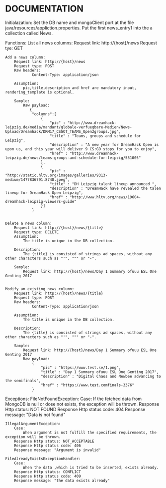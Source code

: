 # DOCUMENTATION

Initialazation:
	Set the DB name and mongoClient port at the file java/resources/appliction.properties.
	Put the first news_entry1 into the a collection called News.

Functions:
	List all news columns:
		Request link: http://{host}/news
		Request tye:  GET
		
		
	Add a news column:
		Request link: http://{host}/news
		Request type: POST
		Raw headers: 
				Content-Type: application/json
				
		Assumption:
			pic,title,description and href are mandatory input, rendering_template is optional.
		
		Sample:
			Raw payload:
			   {
				"columns":[
					{
						"pic" : "http://www.dreamhack-leipzig.de/media/mandant/globale-verfuegbare-Medien/News-Upload/Dreamhack/DRM17_CSGOT_TEAMS_Open2groups.jpg",
						"title" : "Teams, groups and schedule for Leipzig",
						"description" : "A new year for DreamHack Open is upon us, and this year will deliver 9 CS:GO stops for you to enjoy",
						"href" : "http://www.dreamhack-leipzig.de/news/teams-groups-and-schedule-for-leipzig/551005"
					}, 
					{
						"pic" : "http://static.hltv.org/images/galleries/9313-medium/1477836791.8748.jpeg",
						"title" : "DH Leipzig talent lineup announced ",
						"description" : "DreamHack have revealed the talen lineup for DreamHack Open Leipzig",
						"href" : "http://www.hltv.org/news/19604-dreamhack-leipzig-viewers-guide"
					}]
				}

				
	Delete a news column:
		Request link: http://{host}/news/{title}
		Request type: DELETE
		Assumption:
			The title is unique in the DB collection.
		
		Description:
			The {title} is consisted of strings ad spaces, without any other characters such as "'", """ or "-". 
		
		Sample:
			Request link: http://{host}/news/Day 1 Summary ofuuu ESL One Genting 2017
			
			
	Modify an existing news column:
		Request link: http://{host}/news/{title}
		Request type: POST
		Raw headers: 
				Content-Type: application/json

		Assumption:
			The title is unique in the DB collection.
			
		Description:
			The {title} is consisted of strings ad spaces, without any other characters such as "'", """ or "-". 
				
		Sample:
			Request link: http://{host}/news/Day 1 Summary ofuuu ESL One Genting 2017
			Raw payload:
			    {
                    "pic" : "https://www.test.se/1.png",
                    "title" : "Day 1 Summary ofuuu ESL One Genting 2017",
                    "description" : "Digital Chaos and Newbee advancing to the semifinals",
                    "href" : "https://www.test.comfinals-3376"
				}
				
Exceptions:
	FileNotFoundException:
		Case:
			If the fetched data from MongoDB is null or dose not exists, the exception will be thrown.
		Response Http status: NOT FOUND
		Response Http status code: 404
		Response message: "Data is not found"

	IllegalArgumentException:
		Case: 
			When argument is not fulfill the specified requirements, the exception will be thrown.
		Response Http status: NOT_ACCEPTABLE
		Response Http status code: 406
		Response message: "Argument is invalid"
		
	FileAlreadyExistsExceptionHandler:
		Case:
			When the data ,which is tried to be inserted, exists already.
		Response Http status: CONFLICT
		Response Http status code: 409
		Response message: "the data exists already"
		
